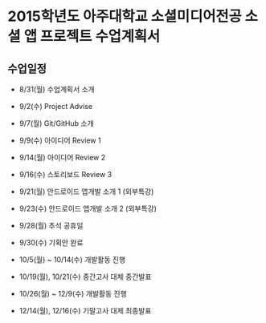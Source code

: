 # 2015학년도 아주대학교 소셜미디어전공 **소셜 앱 프로젝트** 수업계획서


## 수업일정

- 8/31(월)  수업계획서 소개

- 9/2(수)    Project Advise

- 9/7(월)    Git/GitHub 소개

- 9/9(수)    아이디어 Review 1

- 9/14(월)  아이디어 Review 2

- 9/16(수)  스토리보드 Review 3

- 9/21(월)  안드로이드 앱개발 소개 1  (외부특강)

- 9/23(수)  안드로이드 앱개발 소개 2  (외부특강)

- 9/28(월)  추석 공휴일

- 9/30(수)  기획안 완료

- 10/5(월) ~ 10/14(수) 개발활동 진행

- 10/19(월), 10/21(수)  중간고사 대체 중간발표

- 10/26(월) ~ 12/9(수) 개발활동 진행

- 12/14(월), 12/16(수)  기말고사 대제 최종발표
